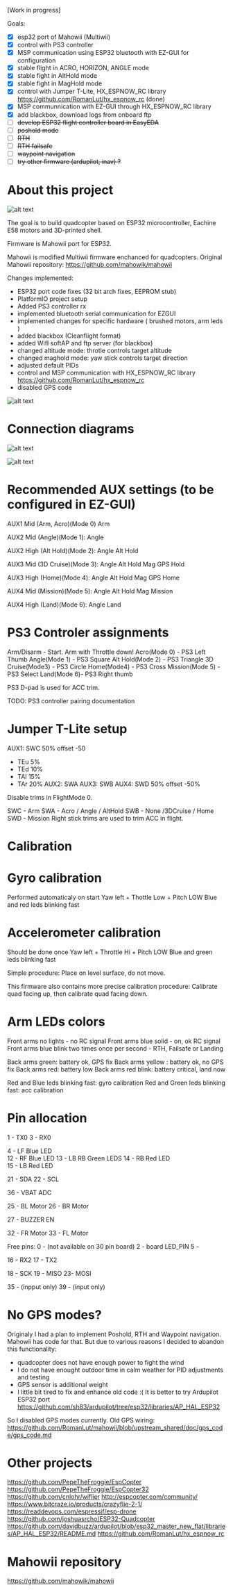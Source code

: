 [Work in progress]

Goals:
- [x] esp32 port of Mahowii (Multiwii)
- [x] control with PS3 controller
- [x] MSP communication using ESP32 bluetooth with EZ-GUI for configuration 
- [x] stable flight in ACRO, HORIZON, ANGLE mode 
- [x] stable fight in AltHold mode 
- [x] stable fight in MagHold mode 
- [x] control with Jumper T-Lite, HX_ESPNOW_RC library https://github.com/RomanLut/hx_espnow_rc (done)
- [x] MSP communnication with EZ-GUI through HX_ESPNOW_RC library 
- [x] add blackbox, download logs from onboard ftp 
- [ ] ~~develop ESP32 flight controller board in EasyEDA~~
- [ ] ~~poshold mode~~
- [ ] ~~RTH~~
- [ ] ~~RTH failsafe~~
- [ ] ~~waypoint navigation~~
- [ ] ~~try other firmware (ardupilot, inav) ?~~

# About this project

![alt text](https://raw.githubusercontent.com/RomanLut/mahowii/upstream_shared/doc/quad1.jpg "Photo 1")


The goal is to build quadcopter based on ESP32 microcontroller, Eachine E58 motors and 3D-printed shell.

Firmware is Mahowii port for ESP32.

Mahowii is modified Multiwii firmware enchanced for quadcopters. Original Mahowii repository: https://github.com/mahowik/mahowii

Changes implemented:
- ESP32 port code fixes (32 bit arch fixes, EEPROM stub)
- PlatformIO project setup
- Added PS3 controller rx
- implemented bluetooth serial communication for EZGUI
- implemented changes for specific hardware ( brushed motors, arm leds )
- added blackbox (Cleanflight format)
- added WifI softAP and ftp server (for blackbox)
- changed altitude mode: throtle controls target altitude
- changed maghold mode: yaw stick controls target direction
- adjusted default PIDs
- control and MSP communication with HX_ESPNOW_RC library https://github.com/RomanLut/hx_espnow_rc
- disabled GPS code

![alt text](https://raw.githubusercontent.com/RomanLut/mahowii/upstream_shared/doc/quad2.jpg "Photo 2")

Connection diagrams
===================

![alt text](https://raw.githubusercontent.com/RomanLut/mahowii/upstream_shared/doc/wiring.jpg "wiring")

![alt text](https://raw.githubusercontent.com/RomanLut/mahowii/upstream_shared/doc/led_wiring.jpg "led_wiring")


Recommended AUX settings (to be configured in EZ-GUI)
========================
AUX1 Mid (Arm, Acro)(Mode 0)
 Arm

AUX2 Mid (Angle)(Mode 1):
 Angle

AUX2 High (Alt Hold)(Mode 2):
 Angle
 Alt Hold

AUX3 Mid (3D Cruise)(Mode 3):
 Angle
 Alt Hold
 Mag
 GPS Hold

AUX3 High (Home)(Mode 4):
 Angle
 Alt Hold
 Mag
 GPS Home

AUX4 Mid (Mission)(Mode 5):
 Angle
 Alt Hold
 Mag
 Mission

AUX4 High (Land)(Mode 6):
 Angle
 Land


PS3 Controler assignments
===========
Arm/Disarm - Start. Arm with Throttle down!
Acro(Mode 0) - PS3 Left Thumb
Angle(Mode 1) - PS3 Square 
Alt Hold(Mode 2) - PS3 Triangle 
3D Cruise(Mode3) - PS3 Circle
Home(Mode4) - PS3 Cross 
Mission(Mode 5) - PS3 Select
Land(Mode 6)- PS3 Right thumb 

PS3 D-pad is used for ACC trim.

TODO: PS3 controller pairing documentation

Jumper T-Lite setup
===================
AUX1: SWC 50% offset -50
 + TEu 5% 
 + TEd 10%
 + TAl 15%
 + TAr 20%
AUX2: SWA
AUX3: SWB
AUX4: SWD 50% offset -50%

Disable trims in FlightMode 0.


SWC - Arm
SWA - Acro / Angle / AltHold
SWB - None /3DCruise / Home
SWD - Mission
Right stick trims are used to trim ACC in flight.




Calibration
==============

Gyro calibration
=================
Performed automaticaly on start
Yaw left + Thottle Low + Pitch LOW
Blue and red leds blinking fast

Accelerometer calibration
==========================
Should be done once
Yaw left + Throttle Hi + Pitch LOW
Blue and green leds blinking fast

Simple procedure: Place on level surface, do not move.

This firmware also contains more precise calibration procedure:
Calibrate quad facing up, then calibrate quad facing down.

Arm LEDs colors
=========================
Front arms no lights - no RC signal
Front arms blue solid - on, ok RC signal
Front arms blue blink two times once per second - RTH, Failsafe or Landing

Back arms green: battery ok, GPS fix
Back arms yellow : battery ok, no GPS fix
Back arms red: battery low
Back arms red blink: battery critical, land now

Red and Blue leds blinking fast: gyro calibration
Red and Green leds blinking fast: acc calibration


Pin allocation
=========================
1 - TX0
3 - RX0

4 - LF Blue LED  
12 - RF Blue LED
13 - LB RB Green LEDS
14 - RB Red LED   
15 - LB Red LED   

21 - SDA 
22 - SCL 

36 - VBAT ADC

25 - BL Motor
26 - BR Motor

27 - BUZZER EN

32 - FR Motor
33 - FL Motor

Free pins:
0 - (not available on 30 pin board)
2 - board LED_PIN
5 - 

16 - RX2 
17 - TX2 

18 - SCK
19 - MISO
23- MOSI

35 - (inpput only)
39 - (input only)

# No GPS modes?

Originaly I had a plan to implement Poshold, RTH and Waypoint navigation. Mahowii has code for that. But due to various reasons I decided to abandon this functionality:
- quadcopter does not have enough power to fight the wind
- I do not have enought outdoor time in calm weather for PID adjustments and testing
- GPS sensor is additional weight
- I little bit tired to fix and enhance old code :( It is better to try Ardupilot ESP32 port https://github.com/sh83/ardupilot/tree/esp32/libraries/AP_HAL_ESP32

So I disabled GPS modes currently.
Old GPS wiring: https://github.com/RomanLut/mahowii/blob/upstream_shared/doc/gps_code/gps_code.md

# Other projects

https://github.com/PepeTheFroggie/EspCopter
https://github.com/PepeTheFroggie/EspCopter32
https://github.com/cnlohr/wiflier
http://espcopter.com/community/
https://www.bitcraze.io/products/crazyflie-2-1/
https://readdevops.com/espressif/esp-drone
https://github.com/joshuasrcho/ESP32-Quadcopter
https://github.com/davidbuzz/ardupilot/blob/esp32_master_new_flat/libraries/AP_HAL_ESP32/README.md
https://github.com/RomanLut/hx_espnow_rc

# Mahowii repository 

https://github.com/mahowik/mahowii

